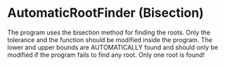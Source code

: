 # AutomaticRootFinder (Bisection)

The program uses the bisection method for finding the roots. Only the tolerance and the function should be modified inside the program.
The lower and upper bounds are AUTOMATICALLY found and should only be modified if the program fails to find any root. Only one root is found!
